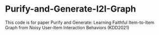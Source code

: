 # Purify-and-Generate-I2I-Graph
This code is for paper  Purify and Generate: Learning Faithful Item-to-Item Graph from Noisy User-Item Interaction Behaviors (KDD2021)
